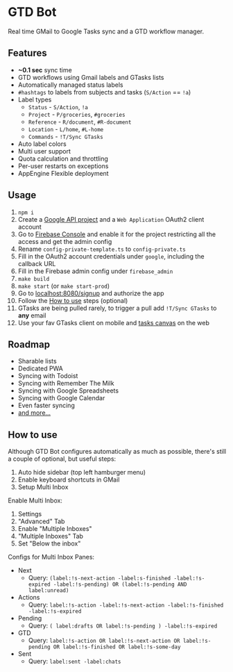 # GTD Bot

Real time GMail to Google Tasks sync and a GTD workflow manager.

## Features

* **~0.1 sec** sync time
* GTD workflows using Gmail labels and GTasks lists
* Automatically managed status labels
* `#hashtags` to labels from subjects and tasks (`S/Action` == `!a`)
* Label types
  * `Status` - `S/Action`, `!a`
  * `Project` - `P/groceries`, `#groceries`
  * `Reference` - `R/document`, `#R-document`
  * `Location` - `L/home`, `#L-home`
  * `Commands` - `!T/Sync GTasks`
* Auto label colors
* Multi user support
* Quota calculation and throttling
* Per-user restarts on exceptions
* AppEngine Flexible deployment

## Usage

1.  `npm i`
1.  Create a [Google API project](https://console.cloud.google.com/iam-admin/) and a `Web Application` OAuth2 client account
1.  Go to [Firebase Console](https://console.firebase.google.com/u/0/) and enable it for the project restricting all the access and get the admin config
1.  Rename `config-private-template.ts` to `config-private.ts`
1.  Fill in the OAuth2 account credentials under `google`, including the callback URL
1.  Fill in the Firebase admin config under `firebase_admin`
1.  `make build`
1.  `make start` (or `make start-prod`)
1.  Go to [localhost:8080/signup](http://localhost:8080/signup) and authorize the app
1.  Follow the [How to use](#how-to-use) steps (optional)
1.  GTasks are being pulled rarely, to trigger a pull add `!T/Sync GTasks` to **any** email
1.  Use your fav GTasks client on mobile and [tasks canvas](https://mail.google.com/tasks/canvas) on the web

## Roadmap

* Sharable lists
* Dedicated PWA
* Syncing with Todoist
* Syncing with Remember The Milk
* Syncing with Google Spreadsheets
* Syncing with Google Calendar
* Even faster syncing
* [and more...](https://github.com/TobiaszCudnik/gtd-bot/blob/master/TODO.md)

## How to use

Although GTD Bot configures automatically as much as possible, there's still a couple of optional, but useful steps:

1.  Auto hide sidebar (top left hamburger menu)
1.  Enable keyboard shortcuts in GMail
1.  Setup Multi Inbox

Enable Multi Inbox:

1.  Settings
1.  "Advanced" Tab
1.  Enable "Multiple Inboxes"
1.  "Multiple Inboxes" Tab
1.  Set "Below the inbox"

Configs for Multi Inbox Panes:

* Next
  * Query: `(label:!s-next-action -label:s-finished -label:!s-expired -label:!s-pending) OR (label:!s-pending AND label:unread)`
* Actions
  * Query: `label:!s-action -label:!s-next-action -label:!s-finished -label:!s-expired`
* Pending
  * Query: `( label:drafts OR label:!s-pending ) -label:!s-expired`
* GTD
  * Query: `label:!s-action OR label:!s-next-action OR label:!s-pending OR label:!s-finished OR label:!s-some-day`
* Sent
  * Query: `label:sent -label:chats`
